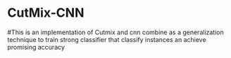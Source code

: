 # CutMix-CNN
#This is an implementation of Cutmix and cnn combine as a generalization technique to train strong classifier that classify instances an achieve promising accuracy
